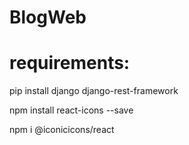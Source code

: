 # BlogWeb

# requirements:
pip install django django-rest-framework

npm install react-icons --save

npm i @iconicicons/react